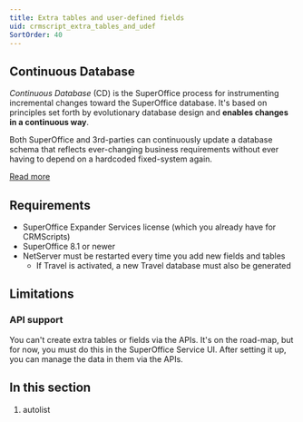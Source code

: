 ```yaml
---
title: Extra tables and user-defined fields
uid: crmscript_extra_tables_and_udef
SortOrder: 40
---
```


## Continuous Database

*Continuous Database* (CD) is the SuperOffice process for instrumenting incremental changes toward the SuperOffice database. It's based on principles set forth by evolutionary database design and **enables changes in a continuous way**.

Both SuperOffice and 3rd-parties can continuously update a database schema that reflects ever-changing business requirements without ever having to depend on a hardcoded fixed-system again.

[Read more](https://community.superoffice.com/en/content/content/database/continuous-database/)

## Requirements

* SuperOffice Expander Services license (which you already have for CRMScripts)
* SuperOffice 8.1 or newer
* NetServer must be restarted every time you add new fields and tables
  * If Travel is activated, a new Travel database must also be generated

## Limitations

### API support

You can't create extra tables or fields via the APIs. It's on the road-map, but for now, you must do this in the SuperOffice Service UI. After setting it up, you can manage the data in them via the APIs.

## In this section

1. autolist
